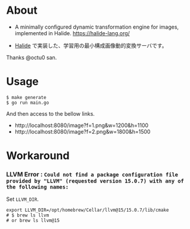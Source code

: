 # About

- A minimally configured dynamic transformation engine for images, implemented in Halide. https://halide-lang.org/

- [Halide](https://halide-lang.org/) で実装した、学習用の最小構成画像動的変換サーバです。

Thanks @octu0 san.

# Usage

```shell
$ make generate
$ go run main.go
```

And then access to the bellow links.

- http://localhost:8080/image?f=1.png&w=1200&h=1100
- http://localhost:8080/image?f=2.png&w=1800&h=1500

# Workaround

### LLVM Error : `Could not find a package configuration file provided by "LLVM" (requested version 15.0.7) with any of the following names:`

Set `LLVM_DIR`.

```shell
export LLVM_DIR=/opt/homebrew/Cellar/llvm@15/15.0.7/lib/cmake
# $ brew ls llvm
# or brew ls llvm@15
```
